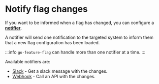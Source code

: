 # Notify flag changes
If you want to be informed when a flag has changed, you can configure a [**notifier**](https://pkg.go.dev/github.com/thomaspoignant/go-feature-flag#NotifierConfig).

A notifier will send one notification to the targeted system to inform them that a new flag configuration has been loaded.

:::info
`go-feature-flag` can handle more than one notifier at a time.
:::

Available notifiers are:

- [Slack](slack.md) - Get a slack message with the changes.
- [Webhook](webhook.md) - Call an API with the changes.
